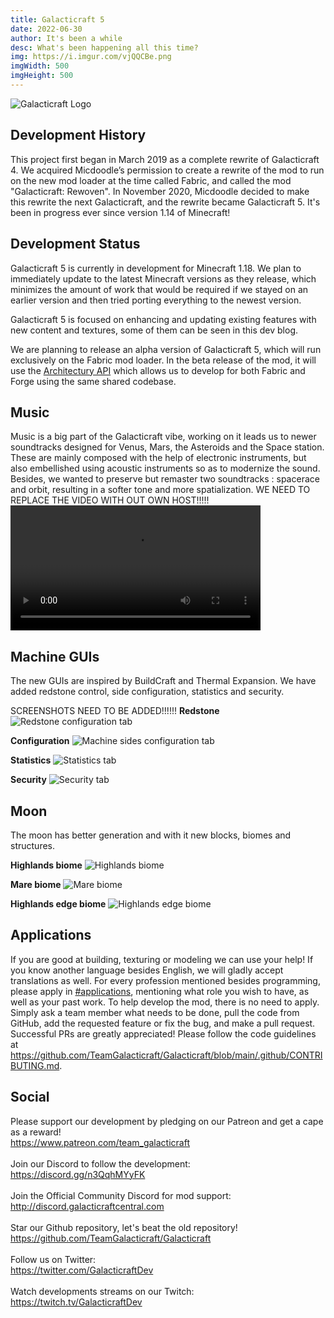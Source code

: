 ```yaml
---
title: Galacticraft 5
date: 2022-06-30
author: It's been a while
desc: What's been happening all this time?
img: https://i.imgur.com/vjQQCBe.png
imgWidth: 500
imgHeight: 500
---
```

[//]: # (	BELOW IS THE GALACTICRAFT LOGO	)
![Galacticraft Logo](https://i.imgur.com/io5EaQo.png)
## Development History
This project first began in March 2019 as a complete rewrite of Galacticraft 4. We acquired Micdoodle’s permission to create a rewrite of the mod to run on the new mod loader at the time called Fabric, and called the mod "Galacticraft: Rewoven". In November 2020, Micdoodle decided to make this rewrite the next Galacticraft, and the rewrite became Galacticraft 5. It's been in progress ever since version 1.14 of Minecraft!

## Development Status
Galacticraft 5 is currently in development for Minecraft 1.18. We plan to immediately update to the latest Minecraft versions as they release, which minimizes the amount of work that would be required if we stayed on an earlier version and then tried porting everything to the newest version.

Galacticraft 5 is focused on enhancing and updating existing features with new content and textures, some of them can be seen in this dev blog.

We are planning to release an alpha version of Galacticraft 5, which will run exclusively on the Fabric mod loader. In the beta release of the mod, it will use the [Architectury API](https://github.com/architectury) which allows us to develop for both Fabric and Forge using the same shared codebase.

## Music
Music is a big part of the Galacticraft vibe, working on it leads us to newer soundtracks designed for Venus, Mars, the Asteroids and the Space station. These are mainly composed with the help of electronic instruments, but also embellished using acoustic instruments so as to modernize the sound. Besides, we wanted to preserve but remaster two soundtracks : spacerace and orbit, resulting in a softer tone and more spatialization.
WE NEED TO REPLACE THE VIDEO WITH OUT OWN HOST!!!!!
<video width="400" controls>
  <source src="https://www.dropbox.com/s/6amffq9hmhs7h4b/Moon.mp4?dl=1" type="video/mp4">
  Your browser does not support HTML video.
</video>

## Machine GUIs
The new GUIs are inspired by BuildCraft and Thermal Expansion. We have added redstone control, side configuration, statistics and security.

SCREENSHOTS NEED TO BE ADDED!!!!!!
**Redstone**
![Redstone configuration tab](https://i.imgur.com/lX5KWFE.png)

**Configuration**
![Machine sides configuration tab](https://i.imgur.com/lX5KWFE.png)

**Statistics**
![Statistics tab](https://i.imgur.com/lX5KWFE.png)

**Security**
![Security tab](https://i.imgur.com/lX5KWFE.png)

## Moon
The moon has better generation and with it new blocks, biomes and structures.

**Highlands biome**
![Highlands biome](https://i.imgur.com/lX5KWFE.png)

**Mare biome**
![Mare biome](https://i.imgur.com/lX5KWFE.png)

**Highlands edge biome**
![Highlands edge biome](https://i.imgur.com/lX5KWFE.png)

## Applications
If you are good at building, texturing or modeling we can use your help!
If you know another language besides English, we will gladly accept translations as well.
For every profession mentioned besides programming, please apply in [#applications](https://discord.com/channels/775251052517523467/803336019687768124), mentioning what role you wish to have, as well as your past work.
To help develop the mod, there is no need to apply. Simply ask a team member what needs to be done, pull the code from GitHub, add the requested feature or fix the bug, and make a pull request. 
Successful PRs are greatly appreciated! Please follow the code guidelines at https://github.com/TeamGalacticraft/Galacticraft/blob/main/.github/CONTRIBUTING.md.

## Social
Please support our development by pledging on our Patreon and get a cape as a reward!<br> https://www.patreon.com/team_galacticraft <br>
<br>
Join our Discord to follow the development: <br> https://discord.gg/n3QqhMYyFK <br>
<br>
Join the Official Community Discord for mod support: <br> http://discord.galacticraftcentral.com <br>
<br>
Star our Github repository, let's beat the old repository! <br> https://github.com/TeamGalacticraft/Galacticraft <br>
<br>
Follow us on Twitter: <br> https://twitter.com/GalacticraftDev <br>
<br>
Watch developments streams on our Twitch: <br> https://twitch.tv/GalacticraftDev <br>
